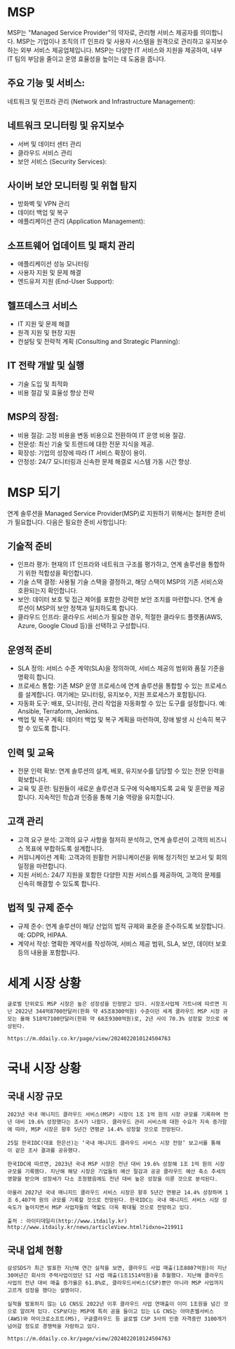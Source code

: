 # MSP
MSP는 "Managed Service Provider"의 약자로, 관리형 서비스 제공자를 의미합니다. MSP는 기업이나 조직의 IT 인프라 및 사용자 시스템을 원격으로 관리하고 유지보수하는 외부 서비스 제공업체입니다. MSP는 다양한 IT 서비스와 지원을 제공하여, 내부 IT 팀의 부담을 줄이고 운영 효율성을 높이는 데 도움을 줍니다.

## 주요 기능 및 서비스:
네트워크 및 인프라 관리 (Network and Infrastructure Management):

## 네트워크 모니터링 및 유지보수
- 서버 및 데이터 센터 관리
- 클라우드 서비스 관리
- 보안 서비스 (Security Services):

## 사이버 보안 모니터링 및 위협 탐지
- 방화벽 및 VPN 관리
- 데이터 백업 및 복구
- 애플리케이션 관리 (Application Management):

## 소프트웨어 업데이트 및 패치 관리
- 애플리케이션 성능 모니터링
- 사용자 지원 및 문제 해결
- 엔드유저 지원 (End-User Support):

## 헬프데스크 서비스
- IT 지원 및 문제 해결
- 원격 지원 및 현장 지원
- 컨설팅 및 전략적 계획 (Consulting and Strategic Planning):

## IT 전략 개발 및 실행
- 기술 도입 및 최적화
- 비용 절감 및 효율성 향상 전략

## MSP의 장점:
- 비용 절감: 고정 비용을 변동 비용으로 전환하여 IT 운영 비용 절감.
- 전문성: 최신 기술 및 트렌드에 대한 전문 지식을 제공.
- 확장성: 기업의 성장에 따라 IT 서비스 확장이 용이.
- 안정성: 24/7 모니터링과 신속한 문제 해결로 시스템 가동 시간 향상.

# MSP 되기
연계 솔루션을 Managed Service Provider(MSP)로 지원하기 위해서는 철저한 준비가 필요합니다. 다음은 필요한 준비 사항입니다:

## 기술적 준비
- 인프라 평가: 현재의 IT 인프라와 네트워크 구조를 평가하고, 연계 솔루션을 통합하기 위한 적합성을 확인합니다.
- 기술 스택 결정: 사용될 기술 스택을 결정하고, 해당 스택이 MSP의 기존 서비스와 호환되는지 확인합니다.
- 보안: 데이터 보호 및 접근 제어를 포함한 강력한 보안 조치를 마련합니다. 연계 솔루션이 MSP의 보안 정책과 일치하도록 합니다.
- 클라우드 인프라: 클라우드 서비스가 필요한 경우, 적절한 클라우드 플랫폼(AWS, Azure, Google Cloud 등)을 선택하고 구성합니다.
## 운영적 준비
- SLA 정의: 서비스 수준 계약(SLA)을 정의하여, 서비스 제공의 범위와 품질 기준을 명확히 합니다.
- 프로세스 통합: 기존 MSP 운영 프로세스에 연계 솔루션을 통합할 수 있는 프로세스를 설계합니다. 여기에는 모니터링, 유지보수, 지원 프로세스가 포함됩니다.
- 자동화 도구: 배포, 모니터링, 관리 작업을 자동화할 수 있는 도구를 설정합니다. 예: Ansible, Terraform, Jenkins.
- 백업 및 복구 계획: 데이터 백업 및 복구 계획을 마련하여, 장애 발생 시 신속히 복구할 수 있도록 합니다.
## 인력 및 교육
- 전문 인력 확보: 연계 솔루션의 설계, 배포, 유지보수를 담당할 수 있는 전문 인력을 확보합니다.
- 교육 및 훈련: 팀원들이 새로운 솔루션과 도구에 익숙해지도록 교육 및 훈련을 제공합니다. 지속적인 학습과 인증을 통해 기술 역량을 유지합니다.
## 고객 관리
- 고객 요구 분석: 고객의 요구 사항을 철저히 분석하고, 연계 솔루션이 고객의 비즈니스 목표에 부합하도록 설계합니다.
- 커뮤니케이션 계획: 고객과의 원활한 커뮤니케이션을 위해 정기적인 보고서 및 회의 일정을 마련합니다.
- 지원 서비스: 24/7 지원을 포함한 다양한 지원 서비스를 제공하여, 고객의 문제를 신속히 해결할 수 있도록 합니다.
## 법적 및 규제 준수
- 규제 준수: 연계 솔루션이 해당 산업의 법적 규제와 표준을 준수하도록 보장합니다. 예: GDPR, HIPAA.
- 계약서 작성: 명확한 계약서를 작성하여, 서비스 제공 범위, SLA, 보안, 데이터 보호 등의 내용을 포함합니다.

# 세계 시장 상황
```
글로벌 단위로도 MSP 시장은 높은 성장성을 인정받고 있다. 시장조사업체 가트너에 따르면 지난 2022년 344억8700만달러(한화 약 45조8300억원) 수준이던 세계 클라우드 MSP 시장 규모는 올해 518억7100만달러(한화 약 68조9300억원)로, 2년 사이 70.3% 성장할 것으로 예상된다.

https://m.ddaily.co.kr/page/view/2024022010124504763
```
# 국내 시장 상황
## 국내 시장 규모
```
2023년 국내 매니지드 클라우드 서비스(MSP) 시장이 1조 1억 원의 시장 규모를 기록하며 전년 대비 19.6% 성장했다는 조사가 나왔다. 클라우드 관리 서비스에 대한 수요가 지속 증가함에 따라, MSP 시장은 향후 5년간 연평균 14.4% 성장할 것으로 전망된다.

25일 한국IDC(대표 한은선)는 ‘국내 매니지드 클라우드 서비스 시장 전망’ 보고서를 통해 이 같은 조사 결과를 공유했다.

한국IDC에 따르면, 2023년 국내 MSP 시장은 전년 대비 19.6% 성장해 1조 1억 원의 시장 규모를 기록했다. 지난해 해당 시장은 기업들의 예산 절감과 공공 클라우드 예산 축소 추세의 영향을 받으며 성장세가 다소 조정됐음에도 전년 대비 높은 성장을 이룬 것으로 분석된다.

아울러 2027년 국내 매니지드 클라우드 서비스 시장은 향후 5년간 연평균 14.4% 성장하며 1조 6,407억 원의 규모를 기록할 것으로 전망된다. 한국IDC는 국내 매니지드 서비스 시장 성숙도가 높아지면서 MSP 사업자들의 역할도 더욱 확대될 것으로 전망하고 있다.

출처 : 아이티데일리(http://www.itdaily.kr) http://www.itdaily.kr/news/articleView.html?idxno=219911
```
## 국내 업체 현황
```
삼성SDS가 최근 발표한 지난해 연간 실적을 보면, 클라우드 사업 매출(1조8807억원)이 지난 30여년간 회사의 주력사업이었던 SI 사업 매출(1조1514억원)을 추월했다. 지난해 클라우드 사업의 전년 대비 매출 증가율은 61.8%로, 클라우드서비스(CSP)뿐만 아니라 MSP 사업까지 고르게 성장을 했다는 설명이다.

실적을 발표하지 않는 LG CNS도 2022년 이후 클라우드 사업 연매출이 이미 1조원을 넘긴 것으로 알려져 있다. CSP보다는 MSP에 특히 공을 들이고 있는 LG CNS는 아마존웹서비스(AWS)와 마이크로소프트(MS), 구글클라우드 등 글로벌 CSP 3사의 인증 자격증만 3100개가 넘어갈 정도로 경쟁력을 자랑하고 있다.

https://m.ddaily.co.kr/page/view/2024022010124504763
```
